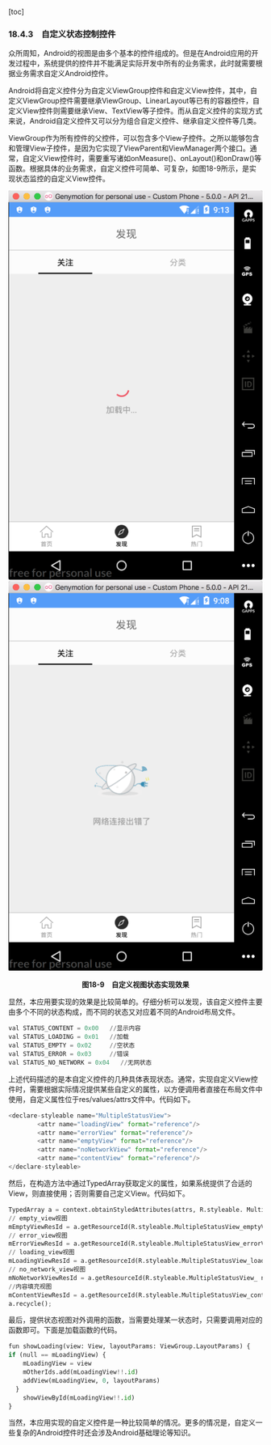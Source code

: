[toc]

### 18.4.3　自定义状态控制控件

众所周知，Android的视图是由多个基本的控件组成的。但是在Android应用的开发过程中，系统提供的控件并不能满足实际开发中所有的业务需求，此时就需要根据业务需求自定义Android控件。

Android将自定义控件分为自定义ViewGroup控件和自定义View控件，其中，自定义ViewGroup控件需要继承ViewGroup、LinearLayout等已有的容器控件，自定义View控件则需要继承View、TextView等子控件。而从自定义控件的实现方式来说，Android自定义控件又可以分为组合自定义控件、继承自定义控件等几类。

ViewGroup作为所有控件的父控件，可以包含多个View子控件。之所以能够包含和管理View子控件，是因为它实现了ViewParent和ViewManager两个接口。通常，自定义View控件时，需要重写诸如onMeasure()、onLayout()和onDraw()等函数。根据具体的业务需求，自定义控件可简单、可复杂，如图18-9所示，是实现状态监控的自定义View控件。

![110.png](./images/110.png)
![111.png](./images/111.png)
<center class="my_markdown"><b class="my_markdown">图18-9　自定义视图状态实现效果</b></center>

显然，本应用要实现的效果是比较简单的。仔细分析可以发现，该自定义控件主要由多个不同的状态构成，而不同的状态又对应着不同的Android布局文件。

```python
val STATUS_CONTENT = 0x00   //显示内容
val STATUS_LOADING = 0x01   //加载
val STATUS_EMPTY = 0x02     //空状态
val STATUS_ERROR = 0x03     //错误
val STATUS_NO_NETWORK = 0x04   //无网状态
```

上述代码描述的是本自定义控件的几种具体表现状态。通常，实现自定义View控件时，需要根据实际情况提供某些自定义的属性，以方便调用者直接在布局文件中使用，自定义属性位于res/values/attrs文件中。代码如下。

```python
<declare-styleable name="MultipleStatusView">
        <attr name="loadingView" format="reference"/>
        <attr name="errorView" format="reference"/>
        <attr name="emptyView" format="reference"/>
        <attr name="noNetworkView" format="reference"/>
        <attr name="contentView" format="reference"/>
</declare-styleable>
```

然后，在构造方法中通过TypedArray获取定义的属性，如果系统提供了合适的View，则直接使用；否则需要自己定义View。代码如下。

```python
TypedArray a = context.obtainStyledAttributes(attrs, R.styleable. MultipleStatusView, defStyleAttr, 0);
// empty_view视图      
mEmptyViewResId = a.getResourceId(R.styleable.MultipleStatusView_emptyView, R.layout.empty_view);
// error_view视图
mErrorViewResId = a.getResourceId(R.styleable.MultipleStatusView_errorView, R.layout.error_view);
// loading_view视图
mLoadingViewResId = a.getResourceId(R.styleable.MultipleStatusView_loadingView, R.layout.loading_view);
// no_network_view视图
mNoNetworkViewResId = a.getResourceId(R.styleable.MultipleStatusView_ noNetworkView, R.layout.no_network_view);
//内容填充视图
mContentViewResId = a.getResourceId(R.styleable.MultipleStatusView_contentView, NULL_RESOURCE_ID);
a.recycle();
```

最后，提供状态视图对外调用的函数，当需要处理某一状态时，只需要调用对应的函数即可。下面是加载函数的代码。

```python
fun showLoading(view: View, layoutParams: ViewGroup.LayoutParams) {
if (null == mLoadingView) {
    mLoadingView = view
    mOtherIds.add(mLoadingView!!.id)
    addView(mLoadingView, 0, layoutParams)
  }
    showViewById(mLoadingView!!.id)
}
```

当然，本应用实现的自定义控件是一种比较简单的情况。更多的情况是，自定义一些复杂的Android控件时还会涉及Android基础理论等知识。


